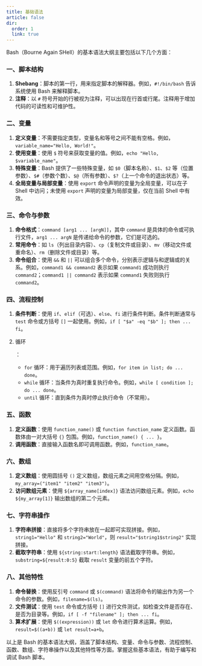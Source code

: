 ```yaml
---
title: 基础语法
article: false
dir:
  order: 1
  link: true
---
```


Bash（Bourne Again SHell）的基本语法大纲主要包括以下几个方面：

### 一、脚本结构

1. **Shebang**：脚本的第一行，用来指定脚本的解释器。例如，`#!/bin/bash` 告诉系统使用 Bash 来解释脚本。
2. **注释**：以 `#` 符号开始的行被视为注释，可以出现在行首或行尾。注释用于增加代码的可读性和可维护性。

### 二、变量

1. **定义变量**：不需要指定类型，变量名和等号之间不能有空格。例如，`variable_name="Hello, World!"`。
2. **使用变量**：使用 `$` 符号来获取变量的值。例如，`echo "Hello, $variable_name"`。
3. **特殊变量**：Bash 提供了一些特殊变量，如 `$0`（脚本名称）、`$1`、`$2` 等（位置参数）、`$#`（参数个数）、`$@`（所有参数）、`$?`（上一个命令的退出状态）等。
4. **全局变量与局部变量**：使用 `export` 命令声明的变量为全局变量，可以在子 Shell 中访问；未使用 `export` 声明的变量为局部变量，仅在当前 Shell 中有效。

### 三、命令与参数

1. **命令格式**：`command [arg1 ... [argN]]`，其中 `command` 是具体的命令或可执行文件，`arg1 ... argN` 是传递给命令的参数，它们是可选的。
2. **常用命令**：如 `ls`（列出目录内容）、`cp`（复制文件或目录）、`mv`（移动文件或重命名）、`rm`（删除文件或目录）等。
3. **命令组合**：使用 `&&` 和 `||` 可以组合多个命令，分别表示逻辑与和逻辑或的关系。例如，`command1 && command2` 表示如果 `command1` 成功则执行 `command2`；`command1 || command2` 表示如果 `command1` 失败则执行 `command2`。

### 四、流程控制

1. **条件判断**：使用 `if`、`elif`（可选）、`else`、`fi` 进行条件判断。条件判断通常与 `test` 命令或方括号 `[]` 一起使用。例如，`if [ "$a" -eq "$b" ]; then ... fi`。

2. 循环

   ：

   - `for` 循环：用于遍历列表或范围。例如，`for item in list; do ... done`。
   - `while` 循环：当条件为真时重复执行命令。例如，`while [ condition ]; do ... done`。
   - `until` 循环：直到条件为真时停止执行命令（不常用）。

### 五、函数

1. **定义函数**：使用 `function_name()` 或 `function function_name` 定义函数。函数体由一对大括号 `{}` 包围。例如，`function_name() { ... }`。
2. **调用函数**：直接输入函数名即可调用函数。例如，`function_name`。

### 六、数组

1. **定义数组**：使用圆括号 `()` 定义数组，数组元素之间用空格分隔。例如，`my_array=("item1" "item2" "item3")`。
2. **访问数组元素**：使用 `${array_name[index]}` 语法访问数组元素。例如，`echo ${my_array[1]}` 输出数组的第二个元素。

### 七、字符串操作

1. **字符串拼接**：直接将多个字符串放在一起即可实现拼接。例如，`string1="Hello"` 和 `string2="World"`，则 `result="$string1$string2"` 实现拼接。
2. **截取字符串**：使用 `${string:start:length}` 语法截取字符串。例如，`substring=${result:0:5}` 截取 `result` 变量的前五个字符。

### 八、其他特性

1. **命令替换**：使用反引号 ``command`` 或 `$(command)` 语法将命令的输出作为另一个命令的参数。例如，`filename=$(ls)`。
2. **文件测试**：使用 `test` 命令或方括号 `[]` 进行文件测试，如检查文件是否存在、是否为目录等。例如，`if [ -f "filename" ]; then ... fi`。
3. **算术扩展**：使用 `$((expression))` 或 `let` 命令进行算术运算。例如，`result=$((a+b))` 或 `let result=a+b`。

以上是 Bash 的基本语法大纲，涵盖了脚本结构、变量、命令与参数、流程控制、函数、数组、字符串操作以及其他特性等方面。掌握这些基本语法，有助于编写和调试 Bash 脚本。
